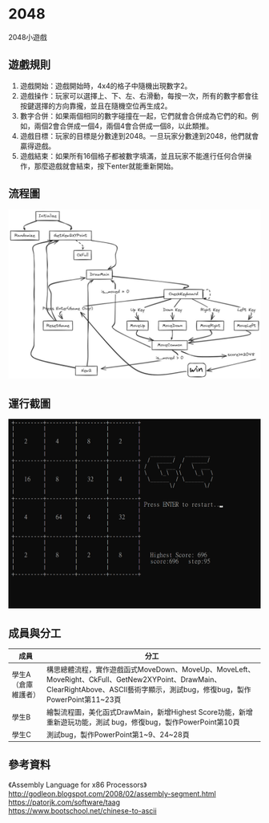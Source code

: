 # 2048
2048小遊戲

## 遊戲規則
1. 遊戲開始：遊戲開始時，4x4的格子中隨機出現數字2。  
2. 遊戲操作：玩家可以選擇上、下、左、右滑動，每按一次，所有的數字都會往按鍵選擇的方向靠攏，並且在隨機空位再生成2。  
3. 數字合併：如果兩個相同的數字碰撞在一起，它們就會合併成為它們的和。例如，兩個2會合併成一個4，兩個4會合併成一個8，以此類推。  
4. 遊戲目標：玩家的目標是分數達到2048。一旦玩家分數達到2048，他們就會贏得遊戲。  
5. 遊戲結束：如果所有16個格子都被數字填滿，並且玩家不能進行任何合併操作，那麼遊戲就會結束，按下enter就能重新開始。  

## 流程圖  
![](./flow.png)
## 運行截圖  
![](./image.png)


## 成員與分工
|成員|分工|
|---|---|
|學生A （倉庫維護者）|構思總體流程，實作遊戲函式MoveDown、MoveUp、MoveLeft、MoveRight、CkFull、GetNew2XYPoint、DrawMain、ClearRightAbove、ASCII藝術字顯示，測試bug，修復bug，製作PowerPoint第11\~23頁|
|學生B |繪製流程圖，美化函式DrawMain，新增Highest Score功能，新增重新遊玩功能，測試 bug，修復bug，製作PowerPoint第10頁|
|學生C |測試bug，製作PowerPoint第1\~9、24\~28頁|

## 參考資料
《Assembly Language for x86 Processors》  
http://godleon.blogspot.com/2008/02/assembly-segment.html    
https://patorjk.com/software/taag    
https://www.bootschool.net/chinese-to-ascii  


